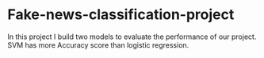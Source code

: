# Fake-news-classification-project
In this project I build two models to evaluate the performance of our project. SVM has more Accuracy score than logistic regression.
